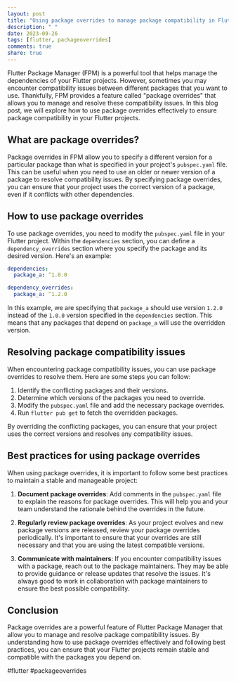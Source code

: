 ```yaml
---
layout: post
title: "Using package overrides to manage package compatibility in Flutter Package Manager"
description: " "
date: 2023-09-26
tags: [flutter, packageoverrides]
comments: true
share: true
---
```


Flutter Package Manager (FPM) is a powerful tool that helps manage the dependencies of your Flutter projects. However, sometimes you may encounter compatibility issues between different packages that you want to use. Thankfully, FPM provides a feature called "package overrides" that allows you to manage and resolve these compatibility issues. In this blog post, we will explore how to use package overrides effectively to ensure package compatibility in your Flutter projects.

## What are package overrides?

Package overrides in FPM allow you to specify a different version for a particular package than what is specified in your project's `pubspec.yaml` file. This can be useful when you need to use an older or newer version of a package to resolve compatibility issues. By specifying package overrides, you can ensure that your project uses the correct version of a package, even if it conflicts with other dependencies.

## How to use package overrides

To use package overrides, you need to modify the `pubspec.yaml` file in your Flutter project. Within the `dependencies` section, you can define a `dependency_overrides` section where you specify the package and its desired version. Here's an example:

```yaml
dependencies:
  package_a: ^1.0.0

dependency_overrides:
  package_a: ^1.2.0
```

In this example, we are specifying that `package_a` should use version `1.2.0` instead of the `1.0.0` version specified in the `dependencies` section. This means that any packages that depend on `package_a` will use the overridden version.

## Resolving package compatibility issues

When encountering package compatibility issues, you can use package overrides to resolve them. Here are some steps you can follow:

1. Identify the conflicting packages and their versions.
2. Determine which versions of the packages you need to override.
3. Modify the `pubspec.yaml` file and add the necessary package overrides.
4. Run `flutter pub get` to fetch the overridden packages.

By overriding the conflicting packages, you can ensure that your project uses the correct versions and resolves any compatibility issues.

## Best practices for using package overrides

When using package overrides, it is important to follow some best practices to maintain a stable and manageable project:

1. **Document package overrides**: Add comments in the `pubspec.yaml` file to explain the reasons for package overrides. This will help you and your team understand the rationale behind the overrides in the future.

2. **Regularly review package overrides**: As your project evolves and new package versions are released, review your package overrides periodically. It's important to ensure that your overrides are still necessary and that you are using the latest compatible versions.

3. **Communicate with maintainers**: If you encounter compatibility issues with a package, reach out to the package maintainers. They may be able to provide guidance or release updates that resolve the issues. It's always good to work in collaboration with package maintainers to ensure the best possible compatibility.

## Conclusion

Package overrides are a powerful feature of Flutter Package Manager that allow you to manage and resolve package compatibility issues. By understanding how to use package overrides effectively and following best practices, you can ensure that your Flutter projects remain stable and compatible with the packages you depend on.

#flutter #packageoverrides